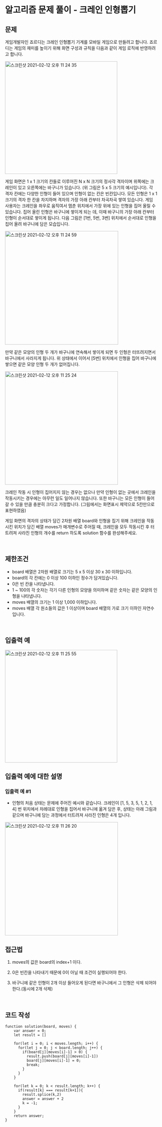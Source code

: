 # 알고리즘 문제 풀이 - 크레인 인형뽑기

## 문제

게임개발자인 죠르디는 크레인 인형뽑기 기계를 모바일 게임으로 만들려고 합니다.
죠르디는 게임의 재미를 높이기 위해 화면 구성과 규칙을 다음과 같이 게임 로직에 반영하려고 합니다.

<img width="371" alt="스크린샷 2021-02-12 오후 11 24 35" src="https://user-images.githubusercontent.com/76993386/107780000-7a049580-6d89-11eb-97be-121d52c0b93b.png">

게임 화면은 1 x 1 크기의 칸들로 이루어진 N x N 크기의 정사각 격자이며 위쪽에는 크레인이 있고 오른쪽에는 바구니가 있습니다. (위 그림은 5 x 5 크기의 예시입니다). 각 격자 칸에는 다양한 인형이 들어 있으며 인형이 없는 칸은 빈칸입니다. 모든 인형은 1 x 1 크기의 격자 한 칸을 차지하며 격자의 가장 아래 칸부터 차곡차곡 쌓여 있습니다. 게임 사용자는 크레인을 좌우로 움직여서 멈춘 위치에서 가장 위에 있는 인형을 집어 올릴 수 있습니다. 집어 올린 인형은 바구니에 쌓이게 되는 데, 이때 바구니의 가장 아래 칸부터 인형이 순서대로 쌓이게 됩니다. 다음 그림은 [1번, 5번, 3번] 위치에서 순서대로 인형을 집어 올려 바구니에 담은 모습입니다.


<img width="374" alt="스크린샷 2021-02-12 오후 11 24 59" src="https://user-images.githubusercontent.com/76993386/107780054-8983de80-6d89-11eb-99af-11ef32acb667.png">


만약 같은 모양의 인형 두 개가 바구니에 연속해서 쌓이게 되면 두 인형은 터뜨려지면서 바구니에서 사라지게 됩니다. 위 상태에서 이어서 [5번] 위치에서 인형을 집어 바구니에 쌓으면 같은 모양 인형 두 개가 없어집니다.

<img width="373" alt="스크린샷 2021-02-12 오후 11 25 24" src="https://user-images.githubusercontent.com/76993386/107780112-999bbe00-6d89-11eb-8506-c6519c519d1a.png">


크레인 작동 시 인형이 집어지지 않는 경우는 없으나 만약 인형이 없는 곳에서 크레인을 작동시키는 경우에는 아무런 일도 일어나지 않습니다. 또한 바구니는 모든 인형이 들어갈 수 있을 만큼 충분히 크다고 가정합니다. (그림에서는 화면표시 제약으로 5칸만으로 표현하였음)

게임 화면의 격자의 상태가 담긴 2차원 배열 board와 인형을 집기 위해 크레인을 작동시킨 위치가 담긴 배열 moves가 매개변수로 주어질 때, 크레인을 모두 작동시킨 후 터트려져 사라진 인형의 개수를 return 하도록 solution 함수를 완성해주세요.

<br>

## 제한조건

- board 배열은 2차원 배열로 크기는 5 x 5 이상 30 x 30 이하입니다.
- board의 각 칸에는 0 이상 100 이하인 정수가 담겨있습니다.
- 0은 빈 칸을 나타냅니다.
- 1 ~ 100의 각 숫자는 각기 다른 인형의 모양을 의미하며 같은 숫자는 같은 모양의 인형을 나타냅니다.
- moves 배열의 크기는 1 이상 1,000 이하입니다.
- moves 배열 각 원소들의 값은 1 이상이며 board 배열의 가로 크기 이하인 자연수입니다.

<br>

## 입출력 예

<img width="371" alt="스크린샷 2021-02-12 오후 11 25 55" src="https://user-images.githubusercontent.com/76993386/107780160-ab7d6100-6d89-11eb-8d30-b6323f5454ba.png">


 <br>

## 입출력 예에 대한 설명

### 입출력 예 #1

- 인형의 처음 상태는 문제에 주어진 예시와 같습니다. 크레인이 [1, 5, 3, 5, 1, 2, 1, 4] 번 위치에서 차례대로 인형을 집어서 바구니에 옮겨 담은 후, 상태는 아래 그림과 같으며 바구니에 담는 과정에서 터트려져 사라진 인형은 4개 입니다.

<img width="373" alt="스크린샷 2021-02-12 오후 11 26 20" src="https://user-images.githubusercontent.com/76993386/107780205-ba641380-6d89-11eb-8aff-fbe8a004887f.png">



<br>

## 접근법

1. moves의 값은 board의 index+1 이다.

2. 0은 빈칸을 나타내기 때문에 0이 아닐 때 조건이 실행되어야 한다.

3. 바구니에 같은 인형이 2개 이상 들어오게 된다면 바구니에서 그 인형은 삭제 되어야한다.(동시에 2개 삭제)

<br>

## 코드 작성

    function solution(board, moves) {
        var answer = 0;
        let result = []

        for(let i = 0; i < moves.length; i++) {
          for(let j = 0; j < board.length; j++) {
            if(board[j][moves[i]-1] > 0) {
              result.push(board[j][moves[i]-1])
              board[j][moves[i]-1] = 0;
              break;
            }
          }
        }

        for(let k = 0; k < result.length; k++) {
          if(result[k] === result[k+1]){
            result.splice(k,2)
            answer = answer + 2
            k = -1;
          }
        }
        return answer;
    }

<br>
